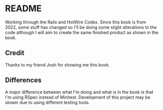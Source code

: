 # README

Working through the Rails and HotWire Codex. Since this book is from 2022, some stuff has changed so I'll be doing some slight alterations to the code although I will aim to create the same finished product as shown in the book.


## Credit
Thanks to my friend Josh for showing me this book.

## Differences
A major difference between what I'm doing and what is in the book is that I'm using RSpec instead of Minitest. Development of this project may be slower due to using different testing tools.